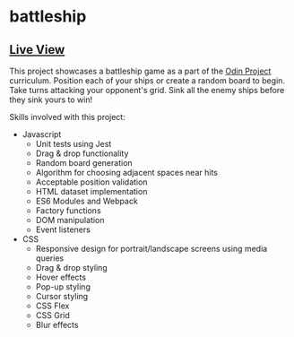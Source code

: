 # battleship

## [Live View](https://snaeem3.github.io/battleship)

This project showcases a battleship game as a part of the [Odin Project](https://www.theodinproject.com/lessons/node-path-javascript-battleship) curriculum. Position each of your ships or create a random board to begin. Take turns attacking your opponent's grid. Sink all the enemy ships before they sink yours to win!

Skills involved with this project:

- Javascript
  - Unit tests using Jest
  - Drag & drop functionality
  - Random board generation
  - Algorithm for choosing adjacent spaces near hits
  - Acceptable position validation
  - HTML dataset implementation
  - ES6 Modules and Webpack
  - Factory functions
  - DOM manipulation
  - Event listeners
- CSS
  - Responsive design for portrait/landscape screens using media queries
  - Drag & drop styling
  - Hover effects
  - Pop-up styling
  - Cursor styling
  - CSS Flex
  - CSS Grid
  - Blur effects
